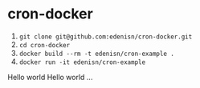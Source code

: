 # cron-docker

1. `git clone git@github.com:edenisn/cron-docker.git`
2. `cd cron-docker`
3. `docker build --rm -t edenisn/cron-example .`
4. `docker run -it edenisn/cron-example`

Hello world
Hello world
...



